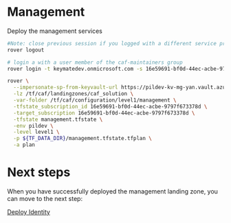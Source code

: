 
# Management
Deploy the management services

```bash
#Note: close previous session if you logged with a different service principal using --impersonate-sp-from-keyvault-url
rover logout

# login a with a user member of the caf-maintainers group
rover login -t keymatedev.onmicrosoft.com -s 16e59691-bf0d-44ec-acbe-9797f673378d

rover \
  --impersonate-sp-from-keyvault-url https://pildev-kv-mg-yan.vault.azure.net/ \
  -lz /tf/caf/landingzones/caf_solution \
  -var-folder /tf/caf/configuration/level1/management \
  -tfstate_subscription_id 16e59691-bf0d-44ec-acbe-9797f673378d \
  -target_subscription 16e59691-bf0d-44ec-acbe-9797f673378d \
  -tfstate management.tfstate \
  -env pildev \
  -level level1 \
  -p ${TF_DATA_DIR}/management.tfstate.tfplan \
  -a plan

```


# Next steps

When you have successfully deployed the management landing zone, you can move to the next step:

[Deploy Identity](../../level1/identity/readme.md)
